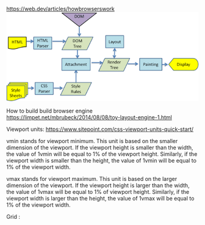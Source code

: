https://web.dev/articles/howbrowserswork
![Alt text](image.png)

How to build build browser engine
https://limpet.net/mbrubeck/2014/08/08/toy-layout-engine-1.html

Viewport units:
https://www.sitepoint.com/css-viewport-units-quick-start/

vmin stands for viewport minimum. This unit is based on the smaller dimension of the viewport. If the viewport height is smaller than the width, the value of 1vmin will be equal to 1% of the viewport height. Similarly, if the viewport width is smaller than the height, the value of 1vmin will be equal to 1% of the viewport width.

vmax stands for viewport maximum. This unit is based on the larger dimension of the viewport. If the viewport height is larger than the width, the value of 1vmax will be equal to 1% of viewport height. Similarly, if the viewport width is larger than the height, the value of 1vmax will be equal to 1% of the viewport width.

Grid :
